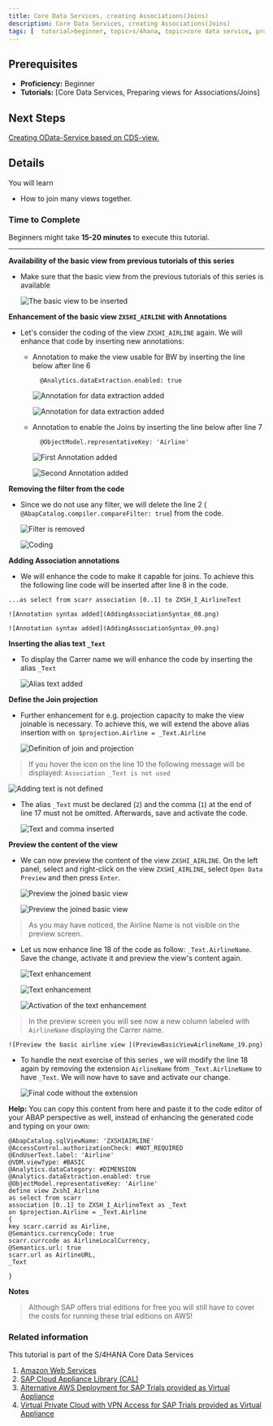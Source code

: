 ```yaml
---
title: Core Data Services, creating Associations(Joins)
description: Core Data Services, creating Associations(Joins)
tags: [  tutorial>beginner, topic>s/4hana, topic>core data service, products>sap-s/4 hana on-premise ]
---
```

## Prerequisites  
 - **Proficiency:** Beginner
 - **Tutorials:** [Core Data  Services, Preparing views for Associations/Joins]

## Next Steps
[Creating OData-Service based on CDS-view. ](http://go.sap.com/developer/tutorials/s4hana-cds-creating-odata-service.html)


## Details
You will learn  
- How to join many views together.

### Time to Complete
 Beginners might take **15-20 minutes** to execute this tutorial.

---


**Availability of the basic view from previous tutorials of this series**

- Make sure that the basic view from the previous tutorials of this series is available

     ![The basic view to be inserted](BasicViewToBeEnhanced_01.png)


**Enhancement of the basic view `ZXSHI_AIRLINE` with Annotations**

- Let's consider the coding of the view `ZXSHI_AIRLINE` again. We will enhance that code by inserting new annotations:
  - Annotation to make the view usable for BW by inserting the line below after line 6
    ```abap
      @Analytics.dataExtraction.enabled: true
     ```

    ![Annotation for data extraction added](AddAnnotationDataExtractionToMakeUsableForBW_02.png)

    ![Annotation for data extraction added](AddAnnotationDataExtractionToMakeUsableForBW_03.png)

  - Annotation  to enable the Joins by inserting the line below after line 7
    ``` abap
      @ObjectModel.representativeKey: 'Airline'
      ```

     ![First Annotation added](AddAnnotationForAssociationEnabling_04.png)

     ![Second Annotation added](AddAnnotationForAssociationEnabling_05.png)


**Removing the filter from the code**  

- Since we do not use any filter, we will delete the line 2 ( `@AbapCatalog.compiler.compareFilter: true`) from the code.

     ![Filter is removed](FilterRemoving_06.png)

     ![Coding](CodeAfterFilterRemoving_07.png)


**Adding Association annotations**

- We will enhance the code to make it capable for joins. To achieve this the following line code will be inserted after line 8 in the code.

`...as select from scarr association [0..1] to ZXSH_I_AirlineText `

    ![Annotation syntax added](AddingAssociationSyntax_08.png)

    ![Annotation syntax added](AddingAssociationSyntax_09.png)


**Inserting the alias text `_Text`**

- To display the Carrer name we will enhance the code  by inserting the alias `_Text`

     ![Alias text added](AddingAliasText_10.png)


**Define the Join projection**

- Further enhancement  for e.g. projection capacity to make the view joinable is necessary. To achieve this,  we will extend the above alias insertion with `on $projection.Airline = _Text.Airline`  

    ![Definition of join and projection](DefineTheJoinProjection_11.png)

> If you hover the icon on the line 10 the following message will be displayed:  `Association _Text is not used`

   ![Adding text is not defined](_Text_Is_NotDefined_12.png)

- The alias `_Text` must be declared (`2`) and the comma (`1`) at the end of line 17 must not be omitted. Afterwards, save and activate the code.

    ![ Text and comma inserted](Insert_Text_and_Coma_13.png)

**Preview the content of the view**

- We can now preview the content of the  view `ZXSHI_AIRLINE`. On the left panel, select and right-click on the view `ZXSHI_AIRLINE`, select `Open Data Preview` and then press `Enter`.

   ![Preview the joined basic view](PreviewBasicViewJoined_14.png)   

   ![Preview the joined basic view](PreviewBasicViewJoined_15.png)

> As you may have noticed, the Airline Name is not visible on the preview screen.

- Let us now enhance line 18 of the code as follow: `_Text.AirlineName`. Save the change, activate it and preview the view's content again.


   ![Text enhancement](Enhance_Text_16.png)

   ![Text enhancement](Enhance_Text__Activate_Save17.png)

   ![Activation of the text enhancement](Enhance_Text__Activate_Save18.png)

> In the preview screen you will see now a new column labeled with `AirlineName` displaying the Carrer name.

    ![Preview the basic airline view ](PreviewBasicViewAirlineName_19.png)

- To handle the next exercise of this series , we will modify  the line 18 again by removing the extension `AirlineName` from `_Text.AirlineName` to have `_Text`. We will now have to save and activate our change.

    ![Final code without the extension](FinalCodeWithoutExtentionAfter_Text_20.png)

**Help:** You can copy this content from here and paste it to the code editor of your ABAP perspective as well, instead of enhancing the generated code and typing on your own:
``` abap
@AbapCatalog.sqlViewName: 'ZXSHIAIRLINE'
@AccessControl.authorizationCheck: #NOT_REQUIRED
@EndUserText.label: 'Airline'
@VDM.viewType: #BASIC
@Analytics.dataCategory: #DIMENSION
@Analytics.dataExtraction.enabled: true
@ObjectModel.representativeKey: 'Airline'
define view ZxshI_Airline
as select from scarr
association [0..1] to ZXSH_I_AirlineText as _Text
on $projection.Airline = _Text.Airline
{
key scarr.carrid as Airline,
@Semantics.currencyCode: true
scarr.currcode as AirlineLocalCurrency,
@Semantics.url: true
scarr.url as AirlineURL,  
_Text

}
```

**Notes**
> Although SAP offers trial editions for free you will still have to cover the costs for running these trial editions on AWS!

### Related information
This tutorial is part of the S/4HANA Core Data Services

1. [Amazon Web Services](http://aws.amazon.com/)
2. [SAP Cloud Appliance Library (CAL)](https://scn.sap.com/community/cloud-appliance-library)
3. [Alternative AWS Deployment for SAP Trials provided as Virtual Appliance](https://scn.sap.com/docs/DOC-46908)
4. [Virtual Private Cloud with VPN Access for SAP Trials provided as Virtual Appliance](https://scn.sap.com/docs/DOC-46629)
